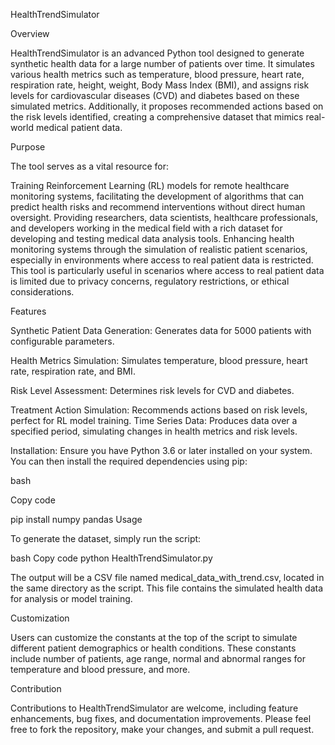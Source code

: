 HealthTrendSimulator

Overview

HealthTrendSimulator is an advanced Python tool designed to generate synthetic health data for a large number of patients over time. It simulates various health metrics such as temperature, blood pressure, heart rate, respiration rate, height, weight, Body Mass Index (BMI), and assigns risk levels for cardiovascular diseases (CVD) and diabetes based on these simulated metrics. Additionally, it proposes recommended actions based on the risk levels identified, creating a comprehensive dataset that mimics real-world medical patient data.

Purpose

The tool serves as a vital resource for:

Training Reinforcement Learning (RL) models for remote healthcare monitoring systems, facilitating the development of algorithms that can predict health risks and recommend interventions without direct human oversight.
Providing researchers, data scientists, healthcare professionals, and developers working in the medical field with a rich dataset for developing and testing medical data analysis tools.
Enhancing health monitoring systems through the simulation of realistic patient scenarios, especially in environments where access to real patient data is restricted.
This tool is particularly useful in scenarios where access to real patient data is limited due to privacy concerns, regulatory restrictions, or ethical considerations.

Features

Synthetic Patient Data Generation: 
Generates data for 5000 patients with configurable parameters.

Health Metrics Simulation: 
Simulates temperature, blood pressure, heart rate, respiration rate, and BMI.

Risk Level Assessment: 
Determines risk levels for CVD and diabetes.

Treatment Action Simulation: Recommends actions based on risk levels, perfect for RL model training.
Time Series Data: Produces data over a specified period, simulating changes in health metrics and risk levels.

Installation:
Ensure you have Python 3.6 or later installed on your system. You can then install the required dependencies using pip:

bash

Copy code

pip install numpy pandas
Usage

To generate the dataset, simply run the script:

bash
Copy code
python HealthTrendSimulator.py

The output will be a CSV file named medical_data_with_trend.csv, located in the same directory as the script. This file contains the simulated health data for analysis or model training.

Customization

Users can customize the constants at the top of the script to simulate different patient demographics or health conditions. These constants include number of patients, age range, normal and abnormal ranges for temperature and blood pressure, and more.

Contribution

Contributions to HealthTrendSimulator are welcome, including feature enhancements, bug fixes, and documentation improvements. Please feel free to fork the repository, make your changes, and submit a pull request.
